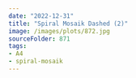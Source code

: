 ```yaml
---
date: "2022-12-31"
title: "Spiral Mosaik Dashed (2)"
image: /images/plots/872.jpg
sourceFolder: 871
tags:
- A4
- spiral-mosaik
---
```

